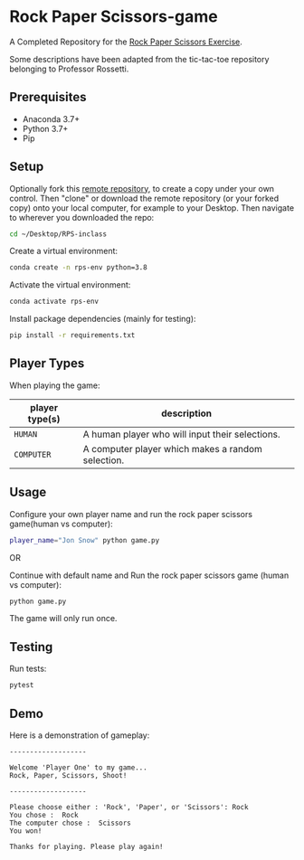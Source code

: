 # Rock Paper Scissors-game

A Completed Repository for the [Rock Paper Scissors Exercise](https://github.com/prof-rossetti/intro-to-python/blob/main/exercises/rock-paper-scissors/README.md).

Some descriptions have been adapted from the tic-tac-toe repository belonging to Professor Rossetti.

## Prerequisites

  + Anaconda 3.7+
  + Python 3.7+
  + Pip

## Setup

Optionally fork this [remote repository](https://github.com/beckyfernez/RPS-inclass), to create a copy under your own control. Then "clone" or download the remote repository (or your forked copy) onto your local computer, for example to your Desktop. Then navigate to wherever you downloaded the repo:

```sh
cd ~/Desktop/RPS-inclass
```

Create a virtual environment:

```sh
conda create -n rps-env python=3.8
```

Activate the virtual environment:

```sh
conda activate rps-env
```

Install package dependencies (mainly for testing):

```sh
pip install -r requirements.txt
```

## Player Types

When playing the game:

player type(s) | description
--- | ---
`HUMAN` | A human player who will input their selections.
`COMPUTER` | A computer player which makes a random selection.

## Usage

Configure your own player name and run the rock paper scissors game(human vs computer):

```sh
player_name="Jon Snow" python game.py
```

OR

Continue with default name and Run the rock paper scissors game (human vs computer):

```sh
python game.py
```

The game will only run once.

## Testing

Run tests:

```sh
pytest
```

## Demo

Here is a demonstration of gameplay:

```
-------------------

Welcome 'Player One' to my game...
Rock, Paper, Scissors, Shoot!

-------------------

Please choose either : 'Rock', 'Paper', or 'Scissors': Rock
You chose :  Rock
The computer chose :  Scissors
You won!

Thanks for playing. Please play again!
```